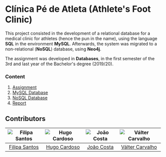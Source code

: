 # Clínica Pé de Atleta (Athlete's Foot Clinic)

This project consisted in the development of a relational database for a medical clinic for athletes (hence the pun in the name), using the language **SQL** in the environment **MySQL**.
Afterwards, the system was migrated to a non-relational (**NoSQL**) database, using **Neo4j**.

The assignment was developed in **Databases**, in the first semester of the 3rd and last year of the Bachelor's degree (2019/20).

### Content

1. [Assignment](assignment.pdf)
2. [MySQL Database](MySQL)
3. [NoSQL Database](Neo4j)
4. [Report](report.pdf)

## Contributors

![Filipa Santos][filipa-pic] | ![Hugo Cardoso][hugo-pic] | ![João Costa][cunha-pic] | ![Válter Carvalho][valter-pic]
:---: | :---: | :---: | :---:
[Filipa Santos][filipa] | [Hugo Cardoso][hugo] | [João Costa][cunha] | [Válter Carvalho][valter]

[filipa]: https://github.com/fliper6
[filipa-pic]: https://github.com/fliper6.png?size=120
[hugo]: https://github.com/Abjiri
[hugo-pic]: https://github.com/Abjiri.png?size=120
[cunha]: https://github.com/Jcc20
[cunha-pic]: https://github.com/Jcc20.png?size=120
[valter]: https://github.com/wurzy
[valter-pic]: https://github.com/wurzy.png?size=120
